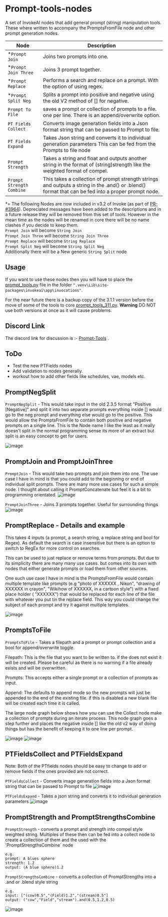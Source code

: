 # Prompt-tools-nodes
A set of InvokeAI nodes that add general prompt (string) manipulation tools.  These where written to accompany the PromptsFromFile node and other prompt generation nodes.

|Node|Description|
|---|---|
|*`Prompt Join`|Joins two prompts into one.|
|*`Prompt Join Three`|Joins 3 prompt together.|
|*`Prompt Replace`|Performs a search and replace on a prompt. With the option of using regex.|
|*`Prompt Split Neg`|Splits a prompt into positive and negative using the old V2 method of [] for negative.|
|`Prompt To File`|saves a prompt or collection of prompts to a file. one per line. There is an append/overwrite option.|
|`PT Fields Collect`|Converts image generation fields into a Json format string that can be passed to Prompt to file.|
|`PT Fields Expand`|Takes Json string and converts it to individual generation parameters This can be fed from the Prompts to file node|
|`Prompt Strength`|Takes a string and float and outputs another string in the format of (string)strength like the weighted format of compel. |
|`Prompt Strength Combine`|This takes a collection of prompt strength strings and outputs a string in the .and() or .blend() format that can be fed into a proper prompt node.|

*= The following Nodes are now included in v3.2 of Invoke (as part of [PR-#3964](https://github.com/invoke-ai/InvokeAI/pull/3964)). Depreciated messages have been added to the descriptions and in a future release they will be removed from this set of tools. However in the mean time as the nodes will be renamed in core there will be no name clashes if you decide to keep them.<br>
`Prompt Join` will become `String Join`<br>
`Prompt Join Three` will become `String Join Three`<br>
`Prompt Replace` will become `String Replace`<br>
`Prompt Split Neg` will become `String Split Neg`<br>
Additionally there will be a New generic `String Split` node<br>

## Usage
If you want to use these nodes then you will have to place the [prompt_tools.py](prompt_tools.py) file in the folder `".venv\Lib\site-packages\invokeai\app\invocations"`. 

For the near future there is a backup copy of the 3.1.1 version before the move of some of the tools to core [prompt_tools_311.py](prompt_tools_311.py).  **Warning** DO NOT use both versions at once as it will cause problems. 

## Discord Link
The discord link for discussion is :- [Prompt-Tools](https://discord.com/channels/1020123559063990373/1134084151386058803) .

## ToDo
- Test the new PTFields nodes
- Add validation to nodes generally.
- workout how to add other fields like schedules, vae, models etc.


## PromptNegSplit 
`PromptNegSplit` - This would take input in the old 2.3.5 format "Positive [Negative]" and split it into two separate prompts everything inside [] would go to the neg prompt and everything else would go to the positive.  This would allow the PromptsFromFile to contain both positive and negative prompts on a single line. This is the Node name I like the least as it really doesn't split in the normal programming sense its more of an extract but split is an easy concept to get for users.

![image](https://github.com/skunkworxdark/Prompt-tools-nodes/assets/21961335/847f0a96-953d-4dc7-b6e2-a7417f106b99)


## PromptJoin and PromptJoinThree
`PromptJoin` - This would take two prompts and join them into one. The use case I have in mind is that you could add to the beginning or end of individual split prompts.  There are many more use cases for such a simple node. I thought about calling it PromptConcatenate but feel it is a bit to programming orientated.
![image](https://github.com/skunkworxdark/Prompt-tools-nodes/assets/21961335/2a4957c7-e703-444f-b1bd-15c1b91393a7)

`PromptJoinThree` - Joins 3 prompts together. Useful for surrounding things
![image](https://github.com/skunkworxdark/Prompt-tools-nodes/assets/21961335/d4fa05e1-ef18-44e2-88fd-bbc0ae134e4e)


## PromptReplace - Details and example
This takes 4 inputs (a prompt, a search string,  a replace string and bool for Regex).  As default the search is case insensitive but there is an option to switch to RegEx for more control on searches.

This can be used to just replace or remove terms from prompts. But due to its simplicity there are many many use cases. but comes into its own with nodes that either generate prompts or load them from other sources.

One such use case I have in mind is the PromptsFromFile would contain multiple template like prompts (e.g "photo of XXXXXX , Nikon", "drawing of XXXXXX in crayon", "Wikihow of XXXXXX, in a cartoon style") with a fixed place holder ( "XXXXXX") that would be replaced for each line of the file with whatever you put tin the replace field. This way you could change the subject of each prompt and try it against multiple templates.

![image](https://github.com/skunkworxdark/Prompt-tools-nodes/assets/21961335/3479f673-09c5-4053-a8c9-e9e4ff4bc42e)


## PromptsToFile
`PromptsToFile` - Takes a filepath and a prompt or prompt collection and a bool for append/overwrite toggle.

Filepath:  This is the file that you want to be written to.  if the does not exist it will be created. Please be careful as there is no warning if a file already exists and will be overwritten.

Prompts: This accepts either a single prompt or a collection of prompts as input. 

Append: The defaults to append mode so the new prompts will just be appended to the end of the existing file. if this is disabled a new blank file will be created each time it is called. 

The large node graph below shows how you can use the Collect node make a collection of prompts during an iterate process.  This node graph goes a step further and places the negative inside [] like the old v2 way of doing things but has the benefit of keeping it to one line per prompt.

![image](https://github.com/skunkworxdark/Prompt-tools-nodes/assets/21961335/b483a0e9-bd98-44ef-8c0e-0dc1b884deee)
![image](https://github.com/skunkworxdark/Prompt-tools-nodes/assets/21961335/db82f094-ace7-4450-a418-31af64c01724)


## PTFieldsCollect and PTFieldsExpand
Note: Both of the PTfields nodes should be easy to change to add or remove fields if the ones provided are not correct.

`PTFieldsCollect` - Converts image generation fields into a Json format string that can be passed to Prompt to file
![image](https://github.com/skunkworxdark/Prompt-tools-nodes/assets/21961335/3a716fe3-5e7d-41dd-80a2-3055cb4e7daf)

`PTFieldsExpand` - Takes a json string and converts it to individual generation parameters
![image](https://github.com/skunkworxdark/Prompt-tools-nodes/assets/21961335/f0d733c1-74f4-4b92-b0c1-a813e7106530)


## PromptStrength and PromptStrengthsCombine
`PromptStrength` - converts a prompt and strength into compel style weighted string. Multiples of these then can be fed into a collect node to create a collection of them and the used with the 'PromptStrengthsCombine` node
```
e.g.
prompt: A blues sphere
strength: 1.2
output: (A blue sphere)1.2
```

`PromptStrengthsCombine` - converts a collection of PromptStrengths into a .and or .blend style string
```
e.g.
input: ["(cow)0.5","(Field)1.2","(stream)0.5"]
output: ("cow","Field","stream").and(0.5,1.2,0.5)
```

![image](https://github.com/skunkworxdark/Prompt-tools-nodes/assets/21961335/ce9120dd-b3fa-470e-ac29-b9acfb6e240f)

